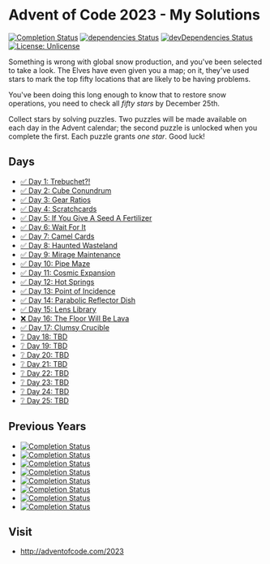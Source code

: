 # Advent of Code 2023 - My Solutions
[![Completion Status](https://img.shields.io/endpoint?url=https://raw.githubusercontent.com/staddi99/AdventOfCode/master/.github/badges/completion-2023.json)](https://github.com/staddi99/AdventOfCode/tree/main/2023)
[![dependencies Status](https://status.david-dm.org/gh/staddi99/AdventOfCode.svg)](https://david-dm.org/staddi99/AdventOfCode)
[![devDependencies Status](https://status.david-dm.org/gh/staddi99/AdventOfCode.svg?type=dev)](https://david-dm.org/staddi99/AdventOfCode?type=dev)
[![License: Unlicense](https://img.shields.io/github/license/staddi99/AdventOfCode)](https://raw.githubusercontent.com/staddi99/AdventOfCode/master/LICENSE)

Something is wrong with global snow production, and you've been selected to take a look. The Elves have even given you a map; on it, they've used stars to mark the top fifty locations that are likely to be having problems.

You've been doing this long enough to know that to restore snow operations, you need to check all _fifty stars_ by December 25th.

Collect stars by solving puzzles. Two puzzles will be made available on each day in the Advent calendar; the second puzzle is unlocked when you complete the first. Each puzzle grants _one star_. Good luck!

## Days

*  [✅ Day 1: Trebuchet?!](day_1/)
*  [✅ Day 2: Cube Conundrum](day_2/)
*  [✅ Day 3: Gear Ratios](day_3/)
*  [✅ Day 4: Scratchcards](day_4/)
*  [✅ Day 5: If You Give A Seed A Fertilizer](day_5/)
*  [✅ Day 6: Wait For It](day_6/)
*  [✅ Day 7: Camel Cards](day_7/)
*  [✅ Day 8: Haunted Wasteland](day_8/)
*  [✅ Day 9: Mirage Maintenance](day_9/)
*  [✅ Day 10: Pipe Maze](day_10/)
*  [✅ Day 11: Cosmic Expansion](day_11/)
*  [✅ Day 12: Hot Springs](day_12/)
*  [✅ Day 13: Point of Incidence](day_13/)
*  [✅ Day 14: Parabolic Reflector Dish](day_14/)
*  [✅ Day 15: Lens Library](day_15/)
*  [❌ Day 16: The Floor Will Be Lava]()
*  [✅ Day 17: Clumsy Crucible](day_17/)
*  [❔ Day 18: TBD]()
*  [❔ Day 19: TBD]()
*  [❔ Day 20: TBD]()
*  [❔ Day 21: TBD]()
*  [❔ Day 22: TBD]()
*  [❔ Day 23: TBD]()
*  [❔ Day 24: TBD]()
*  [❔ Day 25: TBD]()

## Previous Years
*  [![Completion Status](https://img.shields.io/endpoint?url=https://raw.githubusercontent.com/staddi99/AdventOfCode/master/.github/badges/completion-2022.json&label=2022)](https://github.com/staddi99/AdventOfCode/tree/main/2022)
*  [![Completion Status](https://img.shields.io/endpoint?url=https://raw.githubusercontent.com/staddi99/AdventOfCode/master/.github/badges/completion-2021.json&label=2021)](https://github.com/staddi99/AdventOfCode/tree/main/2021)
*  [![Completion Status](https://img.shields.io/endpoint?url=https://raw.githubusercontent.com/staddi99/AdventOfCode/master/.github/badges/completion-2020.json&label=2020)](https://github.com/staddi99/AdventOfCode/tree/main/2020)
*  [![Completion Status](https://img.shields.io/endpoint?url=https://raw.githubusercontent.com/staddi99/AdventOfCode/master/.github/badges/completion-2019.json&label=2019)](https://github.com/staddi99/AdventOfCode/tree/main/2019)
*  [![Completion Status](https://img.shields.io/endpoint?url=https://raw.githubusercontent.com/staddi99/AdventOfCode/master/.github/badges/completion-2018.json&label=2018)](https://github.com/staddi99/AdventOfCode/tree/main/2018)
*  [![Completion Status](https://img.shields.io/endpoint?url=https://raw.githubusercontent.com/staddi99/AdventOfCode/master/.github/badges/completion-2017.json&label=2017)](https://github.com/staddi99/AdventOfCode/tree/main/2017)
*  [![Completion Status](https://img.shields.io/endpoint?url=https://raw.githubusercontent.com/staddi99/AdventOfCode/master/.github/badges/completion-2016.json&label=2016)](https://github.com/staddi99/AdventOfCode/tree/main/2016)
*  [![Completion Status](https://img.shields.io/endpoint?url=https://raw.githubusercontent.com/staddi99/AdventOfCode/master/.github/badges/completion-2015.json&label=2015)](https://github.com/staddi99/AdventOfCode/tree/main/2015)

## Visit
*  http://adventofcode.com/2023